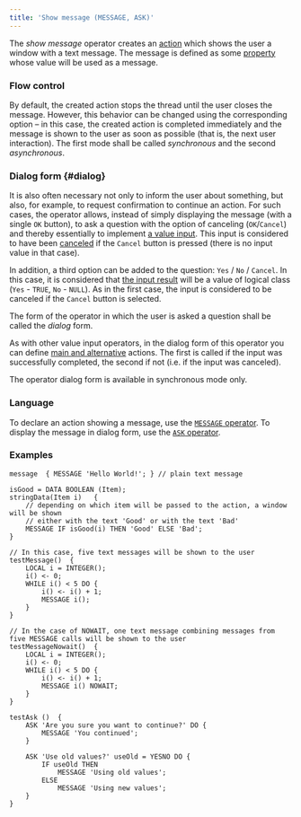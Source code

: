 ```yaml
---
title: 'Show message (MESSAGE, ASK)'
---
```


The *show message* operator creates an [action](Actions.md) which shows the user a window with a text message. The message is defined as some [property](Properties.md) whose value will be used as a message.

### Flow control

By default, the created action stops the thread until the user closes the message. However, this behavior can be changed using the corresponding option – in this case, the created action is completed immediately and the message is shown to the user as soon as possible (that is, the next user interaction). The first mode shall be called *synchronous* and the second *asynchronous*.

### Dialog form {#dialog}

It is also often necessary not only to inform the user about something, but also, for example, to request confirmation to continue an action. For such cases, the operator allows, instead of simply displaying the message (with a single `OK` button), to ask a question with the option of canceling (`OK`/`Cancel`) and thereby essentially to implement [a value input](Value_input.md). This input is considered to have been [canceled](Value_input.md#result) if the `Cancel` button is pressed (there is no input value in that case).

In addition, a third option can be added to the question: `Yes` / `No` / `Cancel`. In this case, it is considered that [the input result](Value_input.md#result) will be a value of logical class (`Yes` - `TRUE`, `No` - `NULL`). As in the first case, the input is considered to be canceled if the `Cancel` button is selected.

The form of the operator in which the user is asked a question shall be called the *dialog* form. 

As with other value input operators, in the dialog form of this operator you can define [main and alternative](Value_input.md#result) actions. The first is called if the input was successfully completed, the second if not (i.e. if the input was canceled).

The operator dialog form is available in synchronous mode only.

### Language

To declare an action showing a message, use the [`MESSAGE` operator](MESSAGE_operator.md). To display the message in dialog form, use the [`ASK` operator](ASK_operator.md).

### Examples

```lsf
message  { MESSAGE 'Hello World!'; } // plain text message

isGood = DATA BOOLEAN (Item);
stringData(Item i)   {
    // depending on which item will be passed to the action, a window will be shown 
    // either with the text 'Good' or with the text 'Bad'
    MESSAGE IF isGood(i) THEN 'Good' ELSE 'Bad';   
}

// In this case, five text messages will be shown to the user
testMessage()  { 
    LOCAL i = INTEGER();
    i() <- 0;
    WHILE i() < 5 DO {
        i() <- i() + 1;
        MESSAGE i();
    }
}

// In the case of NOWAIT, one text message combining messages from five MESSAGE calls will be shown to the user
testMessageNowait()  {              
    LOCAL i = INTEGER();
    i() <- 0;
    WHILE i() < 5 DO {
        i() <- i() + 1;
        MESSAGE i() NOWAIT;
    }
}
```

  
```lsf
testAsk ()  {
    ASK 'Are you sure you want to continue?' DO {
        MESSAGE 'You continued';
    }

    ASK 'Use old values?' useOld = YESNO DO {
        IF useOld THEN
            MESSAGE 'Using old values';
        ELSE
            MESSAGE 'Using new values';
    }
}
```
